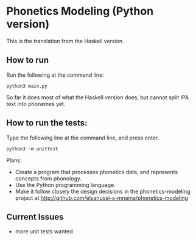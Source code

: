 # Phonetics Modeling (Python version)


This is the translation from the Haskell version.

## How to run
Run the following at the command line:

`python3 main.py`

So far it does most of what the Haskell version does, but cannot split IPA text into phonemes yet.

## How to run the tests:
Type the following line at the command line, and press enter.

`python3 -m unittest`


Plans:
- Create a program that processes phonetics data,  and represents concepts from phonology.
- Use the Python programming language.
- Make it follow closely the design decisions in the phonetics-modeling project at http://github.com/elsanussi-s-mneina/phonetics-modeling

## Current Issues
- more unit tests wanted